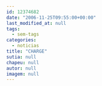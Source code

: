 ```yaml
---
id: 12374682
date: "2006-11-25T09:55:00+00:00"
last_modified_at: null
tags:
  - sem-tags
categories:
  - noticias
title: "CHARGE"
sutia: null
chapeu: null
autor: null
imagem: null
---
```

<p> </p>

